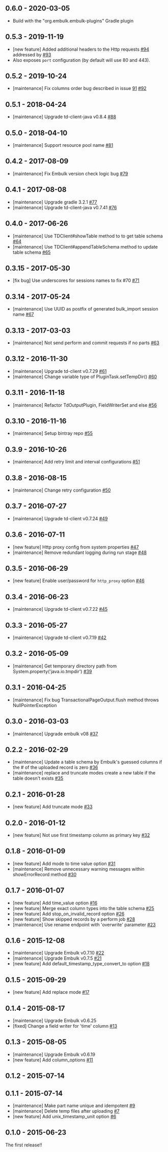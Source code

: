 ## 0.6.0 - 2020-03-05
* Build with the "org.embulk.embulk-plugins" Gradle plugin

## 0.5.3 - 2019-11-19
* [new feature] Added additional headers to the Http requests [#94](https://github.com/treasure-data/embulk-output-td/pul/94) addressed by [#93](https://github.com/treasure-data/embulk-output-td/issues/93)
* Also exposes `port` configuration (by default will use 80 and 443). 

## 0.5.2 - 2019-10-24
* [maintenance] Fix columns order bug described in issue [91](https://github.com/treasure-data/embulk-output-td/issues/91) [#92](https://github.com/treasure-data/embulk-output-td/pull/92)

## 0.5.1 - 2018-04-24
* [maintenance] Upgrade td-client-java v0.8.4 [#88](https://github.com/treasure-data/embulk-output-td/pull/88)

## 0.5.0 - 2018-04-10

* [maintenance] Support resource pool name [#81](https://github.com/treasure-data/embulk-output-td/pull/81)

## 0.4.2 - 2017-08-09

* [maintenance] Fix Embulk version check logic bug [#79](https://github.com/treasure-data/embulk-output-td/pull/79)

## 0.4.1 - 2017-08-08

* [maintenance] Upgrade gradle 3.2.1 [#77](https://github.com/treasure-data/embulk-output-td/pull/77)
* [maintenance] Upgrade td-client-java v0.7.41 [#76](https://github.com/treasure-data/embulk-output-td/pull/76)

## 0.4.0 - 2017-06-26

* [maintenance] Use TDClient#showTable method to to get table schema [#64](https://github.com/treasure-data/embulk-output-td/pull/64)
* [maintenance] Use TDClient#appendTableSchema method to update table schema [#65](https://github.com/treasure-data/embulk-output-td/pull/65)

## 0.3.15 - 2017-05-30

* [fix bug] Use underscores for sessions names to fix #70 [#71](https://github.com/treasure-data/embulk-output-td/pull/71)

## 0.3.14 - 2017-05-24

* [maintenance] Use UUID as postfix of generated bulk_import session name [#67](https://github.com/treasure-data/embulk-output-td/pull/67)

## 0.3.13 - 2017-03-03

* [maintenance] Not send perform and commit requests if no parts [#63](https://github.com/treasure-data/embulk-output-td/pull/63)

## 0.3.12 - 2016-11-30

* [maintenance] Upgrade td-client v0.7.29 [#61](https://github.com/treasure-data/embulk-output-td/pull/61)
* [maintenance] Change variable type of PluginTask.setTempDir() [#60](https://github.com/treasure-data/embulk-output-td/pull/60)

## 0.3.11 - 2016-11-18

* [maintenance] Refactor TdOutputPlugin, FieldWriterSet and else [#56](https://github.com/treasure-data/embulk-output-td/pull/56)

## 0.3.10 - 2016-11-16

* [maintenance] Setup bintray repo [#55](https://github.com/treasure-data/embulk-output-td/pull/55)

## 0.3.9 - 2016-10-26

* [maintenance] Add retry limit and interval configurations [#51](https://github.com/treasure-data/embulk-output-td/pull/51)

## 0.3.8 - 2016-08-15

* [maintenance] Change retry configuration [#50](https://github.com/treasure-data/embulk-output-td/pull/50)

## 0.3.7 - 2016-07-27

* [maintenance] Upgrade td-client v0.7.24 [#49](https://github.com/treasure-data/embulk-output-td/pull/49)

## 0.3.6 - 2016-07-11

* [new feature] Http proxy config from system properties [#47](https://github.com/treasure-data/embulk-output-td/pull/47)
* [maintenance] Remove redundant logging during run stage [#48](https://github.com/treasure-data/embulk-output-td/pull/48)

## 0.3.5 - 2016-06-29

* [new feature] Enable user/password for `http_proxy` option [#46](https://github.com/treasure-data/embulk-output-td/pull/46)

## 0.3.4 - 2016-06-23

* [maintenance] Upgrade td-client v0.7.22 [#45](https://github.com/treasure-data/embulk-output-td/pull/45)

## 0.3.3 - 2016-05-27

* [maintenance] Upgrade td-client v0.7.19 [#42](https://github.com/treasure-data/embulk-output-td/pull/42)

## 0.3.2 - 2016-05-09

* [maintenance] Get temporary directory path from System.property('java.io.tmpdir') [#39](https://github.com/treasure-data/embulk-output-td/pull/39)

## 0.3.1 - 2016-04-25

* [maintenance] Fix bug TransactionalPageOutput.flush method throws NullPointerException

## 0.3.0 - 2016-03-03

* [maintenance] Upgrade embulk v08 [#37](https://github.com/treasure-data/embulk-output-td/pull/37)

## 0.2.2 - 2016-02-29

* [maintenance] Update a table schema by Embulk's guessed columns if the # of the uploaded record is zero [#36](https://github.com/treasure-data/embulk-output-td/pull/36)
* [maintenance] replace and truncate modes create a new table if the table doesn't exists [#35](https://github.com/treasure-data/embulk-output-td/pull/35)

## 0.2.1 - 2016-01-28

* [new feature] Add truncate mode [#33](https://github.com/treasure-data/embulk-output-td/pull/33)

## 0.2.0 - 2016-01-12

* [new feature] Not use first timestamp column as primary key [#32](https://github.com/treasure-data/embulk-output-td/pull/32)

## 0.1.8 - 2016-01-09

* [new feature] Add mode to time value option  [#31](https://github.com/treasure-data/embulk-output-td/pull/31)
* [maintenance] Remove unnecessary warning messages within showErrorRecord method [#30](https://github.com/treasure-data/embulk-output-td/pull/30)

## 0.1.7 - 2016-01-07

* [new feature] Add time_value option  [#16](https://github.com/treasure-data/embulk-output-td/pull/16)
* [new feature] Merge exact column types into the table schema [#25](https://github.com/treasure-data/embulk-output-td/pull/25)
* [new feature]	Add stop_on_invalid_record option [#26](https://github.com/treasure-data/embulk-output-td/pull/26)
* [new feature] Show skipped records by a perform job [#28](https://github.com/treasure-data/embulk-output-td/pull/28)
* [maintenance] Use rename endpoint with 'overwrite' parameter [#23](https://github.com/treasure-data/embulk-output-td/pull/23)

## 0.1.6 - 2015-12-08

* [maintenance] Upgrade Embulk v0.7.10 [#22](https://github.com/treasure-data/embulk-output-td/pull/22)
* [maintenance] Upgrade Embulk v0.7.5 [#21](https://github.com/treasure-data/embulk-output-td/pull/21)
* [new feature] Add default_timestamp_type_convert_to option [#18](https://github.com/treasure-data/embulk-output-td/pull/18)

## 0.1.5 - 2015-09-29

* [new feature] Add replace mode [#17](https://github.com/treasure-data/embulk-output-td/pull/17)

## 0.1.4 - 2015-08-17

* [maintenance] Upgrade Embulk v0.6.25
* [fixed] Change a field writer for 'time' column [#13](https://github.com/treasure-data/embulk-output-td/pull/13)


## 0.1.3 - 2015-08-05

* [maintenance] Upgrade Embulk v0.6.19
* [new feature] Add column_options [#11](https://github.com/treasure-data/embulk-output-td/pull/11)

## 0.1.2 - 2015-07-14

## 0.1.1 - 2015-07-14

* [maintenance] Make part name unique and idempotent [#9](https://github.com/treasure-data/embulk-output-td/pull/9)
* [maintenance] Delete temp files after uploading [#7](https://github.com/treasure-data/embulk-output-td/pull/7)
* [new feature] Add unix_timestamp_unit option [#6](https://github.com/treasure-data/embulk-output-td/pull/6)

## 0.1.0 - 2015-06-23

The first release!!
